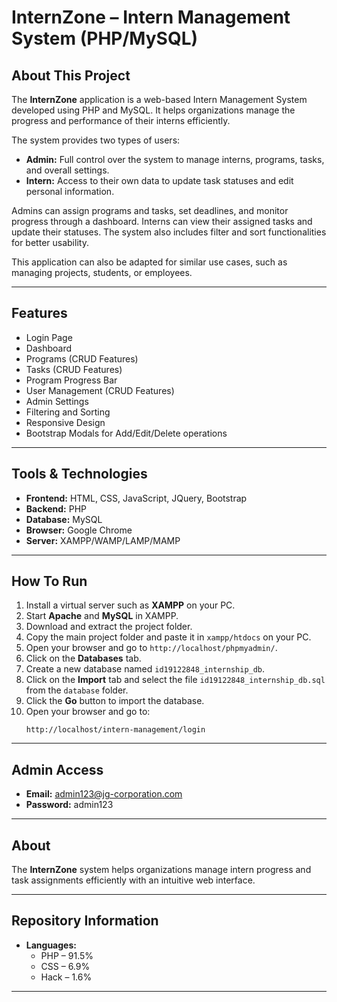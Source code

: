 # InternZone – Intern Management System (PHP/MySQL)

## About This Project
The **InternZone** application is a web-based Intern Management System developed using PHP and MySQL. It helps organizations manage the progress and performance of their interns efficiently.  

The system provides two types of users:  
- **Admin:** Full control over the system to manage interns, programs, tasks, and overall settings.  
- **Intern:** Access to their own data to update task statuses and edit personal information.  

Admins can assign programs and tasks, set deadlines, and monitor progress through a dashboard. Interns can view their assigned tasks and update their statuses. The system also includes filter and sort functionalities for better usability.  

This application can also be adapted for similar use cases, such as managing projects, students, or employees.  

---

##  Features
- Login Page  
- Dashboard  
- Programs (CRUD Features)  
- Tasks (CRUD Features)  
- Program Progress Bar  
- User Management (CRUD Features)  
- Admin Settings  
- Filtering and Sorting  
- Responsive Design  
- Bootstrap Modals for Add/Edit/Delete operations  

---

##  Tools & Technologies
- **Frontend:** HTML, CSS, JavaScript, JQuery, Bootstrap  
- **Backend:** PHP  
- **Database:** MySQL  
- **Browser:** Google Chrome  
- **Server:** XAMPP/WAMP/LAMP/MAMP  

---

##  How To Run
1. Install a virtual server such as **XAMPP** on your PC.  
2. Start **Apache** and **MySQL** in XAMPP.  
3. Download and extract the project folder.  
4. Copy the main project folder and paste it in `xampp/htdocs` on your PC.  
5. Open your browser and go to `http://localhost/phpmyadmin/`.  
6. Click on the **Databases** tab.  
7. Create a new database named `id19122848_internship_db`.  
8. Click on the **Import** tab and select the file `id19122848_internship_db.sql` from the `database` folder.  
9. Click the **Go** button to import the database.  
10. Open your browser and go to:  
    ```
    http://localhost/intern-management/login
    ```

---

##  Admin Access
- **Email:** admin123@jg-corporation.com  
- **Password:** admin123  

---

##  About
The **InternZone** system helps organizations manage intern progress and task assignments efficiently with an intuitive web interface.  

---

##  Repository Information
- **Languages:**  
  - PHP – 91.5%  
  - CSS – 6.9%  
  - Hack – 1.6%  

---


